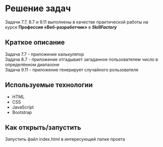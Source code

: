 # Решение задач

Задачи 7.7, 8.7 и 9.11 выполнены в качестве практической работы на курсе **Профессия «Веб-разработчик»** в _**SkillFactory**_

## Краткое описание

Задача 7.7 - приложение калькулятор<br>
Задача 8.7 - приложение отгадывает загаданное пользователем число в определённом диапазоне<br>
Задача 9.11 - приложение генерирует случайного рользователя<br>

## Используемые технологии

- HTML
- CSS
- JavaScript
- Bootstrap

## Как открыть/запустить

Запустить файл index.html в интересующей папке проета
